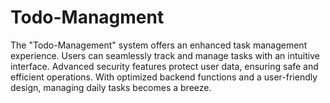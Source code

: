# Todo-Managment
The "Todo-Management" system offers an enhanced task management experience. Users can seamlessly track and manage tasks with an intuitive interface. Advanced security features protect user data, ensuring safe and efficient operations. With optimized backend functions and a user-friendly design, managing daily tasks becomes a breeze.
